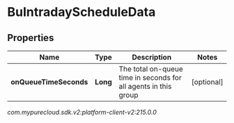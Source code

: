 # BuIntradayScheduleData


## Properties

| Name | Type | Description | Notes |
| ------------ | ------------- | ------------- | ------------- |
| **onQueueTimeSeconds** | **Long** | The total on-queue time in seconds for all agents in this group |  [optional] |




_com.mypurecloud.sdk.v2:platform-client-v2:215.0.0_

